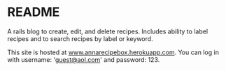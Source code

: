 # README

A rails blog to create, edit, and delete recipes. Includes ability to label recipes and to search recipes by label or keyword.

This site is hosted at www.annarecipebox.herokuapp.com. You can log in with username: 'guest@aol.com' and password: 123.
